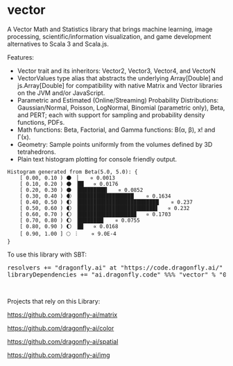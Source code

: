 # vector

A Vector Math and Statistics library that brings machine learning, image processing, scientific/information visualization, and game development alternatives to Scala 3 and Scala.js.

Features:
- Vector trait and its inheritors: Vector2, Vector3, Vector4, and VectorN
- VectorValues type alias that abstracts the underlying Array[Double] and js.Array[Double] for compatibility with native Matrix and Vector libraries on the JVM and/or JavaScript.
- Parametric and Estimated (Online/Streaming) Probability Distributions: Gaussian/Normal, Poisson, LogNormal, Binomial (parametric only), Beta, and PERT; each with support for sampling and probability density functions, PDFs.
- Math functions: Beta, Factorial, and Gamma functions: B(α, β), x! and Γ(x).
- Geometry: Sample points uniformly from the volumes defined by 3D tetrahedrons.
- Plain text histogram plotting for console friendly output.
```
Histogram generated from Beta(5.0, 5.0): {
    [ 0.00, 0.10 ) 🌑 ▕    ∝ 0.0013
    [ 0.10, 0.20 ) 🌑 ▕█▉   ∝ 0.0176
    [ 0.20, 0.30 ) 🌑 ▕█████████▍   ∝ 0.0852
    [ 0.30, 0.40 ) 🌒 ▕██████████████████    ∝ 0.1634
    [ 0.40, 0.50 ) 🌓 ▕██████████████████████████▏   ∝ 0.237
    [ 0.50, 0.60 ) 🌓 ▕█████████████████████████▋   ∝ 0.232
    [ 0.60, 0.70 ) 🌔 ▕██████████████████▉   ∝ 0.1703
    [ 0.70, 0.80 ) 🌔 ▕████████▎   ∝ 0.0755
    [ 0.80, 0.90 ) 🌔 ▕█▊   ∝ 0.0168
    [ 0.90, 1.00 ] 🌕 ︙    ∝ 9.0E-4
}
```

To use this library with SBT:

<pre>
resolvers += "dragonfly.ai" at "https://code.dragonfly.ai/"
libraryDependencies += "ai.dragonfly.code" %%% "vector" % "0.42"
</pre><br />

Projects that rely on this Library:

https://github.com/dragonfly-ai/matrix

https://github.com/dragonfly-ai/color

https://github.com/dragonfly-ai/spatial

https://github.com/dragonfly-ai/img